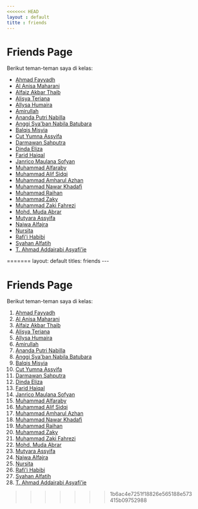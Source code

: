 ```yaml
---
<<<<<<< HEAD
layout : default
titte : friends
---
```


<h1>Friends Page</h1>
<p>Berikut teman-teman saya di kelas:</p>

<ul class="friends-list">
  <li class="bubble-effect"><a href="https://ahmadfayyadh.github.io/" target="_blank">Ahmad Fayyadh</a></li>
  <li class="bubble-effect"><a href="https://alanisamaharani.github.io/" target="_blank">Al Anisa Maharani</a></li>
  <li class="bubble-effect"><a href="https://alfaizakbar.github.io/" target="_blank">Alfaiz Akbar Thaib</a></li>
  <li class="bubble-effect"><a href="https://alisyateriana.github.io/" target="_blank">Alisya Teriana</a></li>
  <li class="bubble-effect"><a href="https://allysahumaira.github.io/" target="_blank">Allysa Humaira</a></li>
  <li class="bubble-effect"><a href="https://amirullah310.github.io/" target="_blank">Amirullah</a></li>
  <li class="bubble-effect"><a href="https://anandaaputrinabilla.github.io/" target="_blank">Ananda Putri Nabilla</a></li>
  <li class="bubble-effect"><a href="https://angginabilabatubara.github.io/" target="_blank">Anggi Sya'ban Nabila Batubara</a></li>
  <li class="bubble-effect"><a href="https://balqismisyia.github.io/" target="_blank">Balqis Misyia</a></li>
  <li class="bubble-effect"><a href="https://cutyumnaassyifa22.github.io/" target="_blank">Cut Yumna Assyifa</a></li>
  <li class="bubble-effect"><a href="https://darmawansahputra1.github.io/" target="_blank">Darmawan Sahputra</a></li>
  <li class="bubble-effect"><a href="https://dindaelz06.github.io/" target="_blank">Dinda Eliza</a></li>
  <li class="bubble-effect"><a href="https://fared08.github.io/" target="_blank">Farid Haiqal</a></li>
  <li class="bubble-effect"><a href="https://janricomaulanas.github.io/" target="_blank">Janrico Maulana Sofyan</a></li>
  <li class="bubble-effect"><a href="https://muhammadalfaraby06.github.io/" target="_blank">Muhammad Alfaraby</a></li>
  <li class="bubble-effect"><a href="https://alfsdqi.github.io/" target="_blank">Muhammad Alif Sidqi</a></li>
  <li class="bubble-effect"><a href="https://amharul.github.io/" target="_blank">Muhammad Amharul Azhan</a></li>
  <li class="bubble-effect"><a href="https://khadafimuhammadnawwar.github.io/" target="_blank">Muhammad Nawar Khadafi</a></li>
  <li class="bubble-effect"><a href="https://mraihanads.github.io/" target="_blank">Muhammad Raihan</a></li>
  <li class="bubble-effect"><a href="https://muhzakyyy.github.io/" target="_blank">Muhammad Zaky</a></li>
  <li class="bubble-effect"><a href="https://m-zakifahrezi.github.io/" target="_blank">Muhammad Zaki Fahrezi</a></li>
  <li class="bubble-effect"><a href="https://mudaabrar.github.io/" target="_blank">Mohd. Muda Abrar</a></li>
  <li class="bubble-effect"><a href="https://mutyaraassyifa.github.io/" target="_blank">Mutyara Assyifa</a></li>
  <li class="bubble-effect"><a href="https://najwaal1fajra.github.io/" target="_blank">Najwa Alfajra</a></li>
  <li class="bubble-effect"><a href="https://nursitaaa.github.io/" target="_blank">Nursita</a></li>
  <li class="bubble-effect"><a href="https:/rafi-i-habibi.github.io/" target="_blank">Rafi'i Habibi</a></li>
  <li class="bubble-effect"><a href="https://syahanalfatih.github.io/" target="_blank">Syahan Alfatih</a></li>
  <li class="bubble-effect"><a href="https://addairabi.github.io/" target="_blank">T. Ahmad Addairabi Asyafi'ie</a></li>
</ul>
=======
layout: default
titles: friends
---

# Friends Page

Berikut teman-teman saya di kelas:

1. [Ahmad Fayyadh](https://ahmadfayyadh.github.io/)
2. [Al Anisa Maharani](https://alanisamaharani.github.io/)
3. [Alfaiz Akbar Thaib](https://alfaizakbar.github.io/)
4. [Alisya Teriana](https://alisyateriana.github.io/)
5. [Allysa Humaira](https://allysahumaira.github.io/)
6. [Amirullah](https://amirullah310.github.io/)
7. [Ananda Putri Nabilla](https://anandaaputrinabilla.github.io/)
8. [Anggi Sya'ban Nabila Batubara](https://angginabilabatubara.github.io/)
9. [Balqis Misyia](https://balqismisyia.github.io/)
10. [Cut Yumna Assyifa]()
11. [Darmawan Sahputra](https://darmawansahputra1.github.io/)
12. [Dinda Eliza](https://dindaelz06.github.io/)
13. [Farid Haiqal](https://fared08.github.io/)
14. [Janrico Maulana Sofyan](https://janricomaulanas.github.io/)
15. [Muhammad Alfaraby](https://muhammadalfaraby06.github.io/)
16. [Muhammad Alif Sidqi](https://alfsdqi.github.io/)
17. [Muhammad Amharul Azhan](https://amharul.github.io/)
18. [Muhammad Nawar Khadafi](https://khadafimuhammadnawwar.github.io/)
19. [Muhammad Raihan](https://mraihanads.github.io/)
20. [Muhammad Zaky](https://muhzakyyy.github.io/)
21. [Muhammad Zaki Fahrezi](https://m-zakifahrezi.github.io/)
22. [Mohd. Muda Abrar](https://mudaabrar.github.io/)
23. [Mutyara Assyifa](https://mutyaraassyifa.github.io/)
24. [Najwa Alfajra](https://najwaal1fajra.github.io/)
25. [Nursita](https://nursitaaa.github.io/)
26. [Rafi'i Habibi](https:/rafi-i-habibi.github.io/)
27. [Syahan Alfatih](https://syahanalfatih.github.io/)
28. [T. Ahmad Addairabi Asyafi'ie](https://addairabi.github.io/)
>>>>>>> 1b6ac4e7251f18826e565188e573415b09752988
